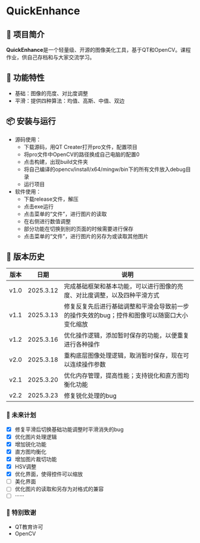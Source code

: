 # QuickEnhance

## 🌟 项目简介

**QuickEnhance**是一个轻量级、开源的图像美化工具，基于QT和OpenCV。课程作业，供自己存档和与大家交流学习。

## 🚀 功能特性

- 基础：图像的亮度、对比度调整
- 平滑：提供四种算法：均值、高斯、中值、双边

## 📦 安装与运行

- 源码使用：
  - 下载源码，用QT Creater打开pro文件，配置项目
  - 将pro文件中OpenCV的路径换成自己电脑的配置0
  - 点击构建，出现build文件夹
  - 将自己编译的opencv/install/x64/mingw/bin下的所有文件放入debug目录
  - 运行项目
- 软件使用：
  - 下载release文件，解压
  - 点击exe运行
  - 点击菜单的“文件”，进行图片的读取
  - 在右侧进行数值调整
  - 部分功能在切换到别的页面的时候需要进行保存
  - 点击菜单的“文件”，进行图片的另存为或读取其他图片

## 📌 版本历史

| 版本 | 日期      | 说明                                 |
| ---- | --------- | ------------------------------------ |
| v1.0 | 2025.3.12 | 完成基础框架和基本功能，可以进行图像的亮度、对比度调整，以及四种平滑方式 |
| v1.1 | 2025.3.13 | 修复反复先后进行基础调整和平滑会导致前一步的操作失效的bug；控件和图像可以随窗口大小变化缩放 |
| v1.2 | 2025.3.16 | 优化操作逻辑，添加暂时保存的功能，以便重复进行各种操作 |
| v2.0 | 2025.3.18 | 重构底层图像处理逻辑，取消暂时保存，现在可以连续操作参数 |
| v2.1 | 2025.3.20 | 优化内存管理，提高性能；支持锐化和直方图均衡化功能 |
| v2.2 | 2025.3.23 | 修复锐化处理的bug |

### 📅 未来计划

- [x] 修复平滑后切换基础功能调整时平滑消失的bug
- [x] 优化图片处理逻辑
- [x] 增加锐化功能
- [x] 直方图均衡化
- [x] 增加图片裁切功能
- [x] HSV调整
- [x] 优化界面，使得控件可以缩放
- [ ] 美化界面
- [ ] 优化图片的读取和另存为对格式的兼容
- [ ] ······

### 📝 特别致谢

- QT教育许可
- OpenCV
